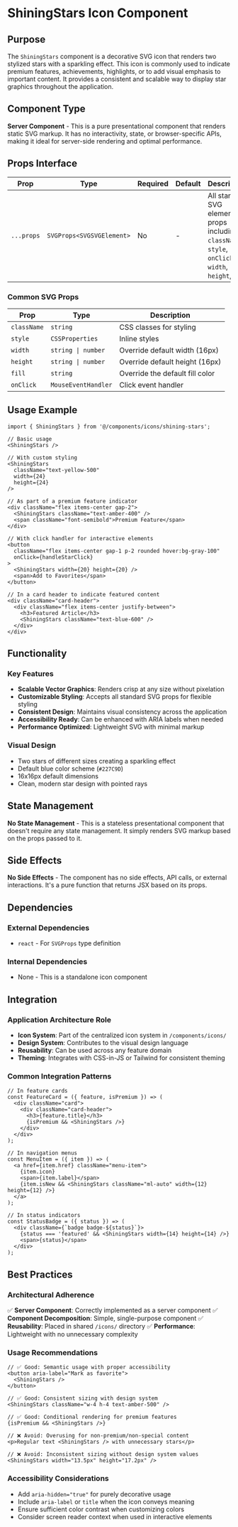 # ShiningStars Icon Component

## Purpose

The `ShiningStars` component is a decorative SVG icon that renders two stylized stars with a sparkling effect. This icon is commonly used to indicate premium features, achievements, highlights, or to add visual emphasis to important content. It provides a consistent and scalable way to display star graphics throughout the application.

## Component Type

**Server Component** - This is a pure presentational component that renders static SVG markup. It has no interactivity, state, or browser-specific APIs, making it ideal for server-side rendering and optimal performance.

## Props Interface

| Prop | Type | Required | Default | Description |
|------|------|----------|---------|-------------|
| `...props` | `SVGProps<SVGSVGElement>` | No | - | All standard SVG element props including `className`, `style`, `onClick`, `width`, `height`, etc. |

### Common SVG Props
| Prop | Type | Description |
|------|------|-------------|
| `className` | `string` | CSS classes for styling |
| `style` | `CSSProperties` | Inline styles |
| `width` | `string \| number` | Override default width (16px) |
| `height` | `string \| number` | Override default height (16px) |
| `fill` | `string` | Override the default fill color |
| `onClick` | `MouseEventHandler` | Click event handler |

## Usage Example

```tsx
import { ShiningStars } from '@/components/icons/shining-stars';

// Basic usage
<ShiningStars />

// With custom styling
<ShiningStars 
  className="text-yellow-500" 
  width={24} 
  height={24} 
/>

// As part of a premium feature indicator
<div className="flex items-center gap-2">
  <ShiningStars className="text-amber-400" />
  <span className="font-semibold">Premium Feature</span>
</div>

// With click handler for interactive elements
<button 
  className="flex items-center gap-1 p-2 rounded hover:bg-gray-100"
  onClick={handleStarClick}
>
  <ShiningStars width={20} height={20} />
  <span>Add to Favorites</span>
</button>

// In a card header to indicate featured content
<div className="card-header">
  <div className="flex items-center justify-between">
    <h3>Featured Article</h3>
    <ShiningStars className="text-blue-600" />
  </div>
</div>
```

## Functionality

### Key Features
- **Scalable Vector Graphics**: Renders crisp at any size without pixelation
- **Customizable Styling**: Accepts all standard SVG props for flexible styling
- **Consistent Design**: Maintains visual consistency across the application
- **Accessibility Ready**: Can be enhanced with ARIA labels when needed
- **Performance Optimized**: Lightweight SVG with minimal markup

### Visual Design
- Two stars of different sizes creating a sparkling effect
- Default blue color scheme (`#227C9D`)
- 16x16px default dimensions
- Clean, modern star design with pointed rays

## State Management

**No State Management** - This is a stateless presentational component that doesn't require any state management. It simply renders SVG markup based on the props passed to it.

## Side Effects

**No Side Effects** - The component has no side effects, API calls, or external interactions. It's a pure function that returns JSX based on its props.

## Dependencies

### External Dependencies
- `react` - For `SVGProps` type definition

### Internal Dependencies
- None - This is a standalone icon component

## Integration

### Application Architecture Role
- **Icon System**: Part of the centralized icon system in `/components/icons/`
- **Design System**: Contributes to the visual design language
- **Reusability**: Can be used across any feature domain
- **Theming**: Integrates with CSS-in-JS or Tailwind for consistent theming

### Common Integration Patterns

```tsx
// In feature cards
const FeatureCard = ({ feature, isPremium }) => (
  <div className="card">
    <div className="card-header">
      <h3>{feature.title}</h3>
      {isPremium && <ShiningStars />}
    </div>
  </div>
);

// In navigation menus
const MenuItem = ({ item }) => (
  <a href={item.href} className="menu-item">
    {item.icon}
    <span>{item.label}</span>
    {item.isNew && <ShiningStars className="ml-auto" width={12} height={12} />}
  </a>
);

// In status indicators
const StatusBadge = ({ status }) => (
  <div className={`badge badge-${status}`}>
    {status === 'featured' && <ShiningStars width={14} height={14} />}
    <span>{status}</span>
  </div>
);
```

## Best Practices

### Architectural Adherence
✅ **Server Component**: Correctly implemented as a server component
✅ **Component Decomposition**: Simple, single-purpose component
✅ **Reusability**: Placed in shared `/icons/` directory
✅ **Performance**: Lightweight with no unnecessary complexity

### Usage Recommendations

```tsx
// ✅ Good: Semantic usage with proper accessibility
<button aria-label="Mark as favorite">
  <ShiningStars />
</button>

// ✅ Good: Consistent sizing with design system
<ShiningStars className="w-4 h-4 text-amber-500" />

// ✅ Good: Conditional rendering for premium features
{isPremium && <ShiningStars />}

// ❌ Avoid: Overusing for non-premium/non-special content
<p>Regular text <ShiningStars /> with unnecessary stars</p>

// ❌ Avoid: Inconsistent sizing without design system values
<ShiningStars width="13.5px" height="17.2px" />
```

### Accessibility Considerations
- Add `aria-hidden="true"` for purely decorative usage
- Include `aria-label` or `title` when the icon conveys meaning
- Ensure sufficient color contrast when customizing colors
- Consider screen reader context when used in interactive elements